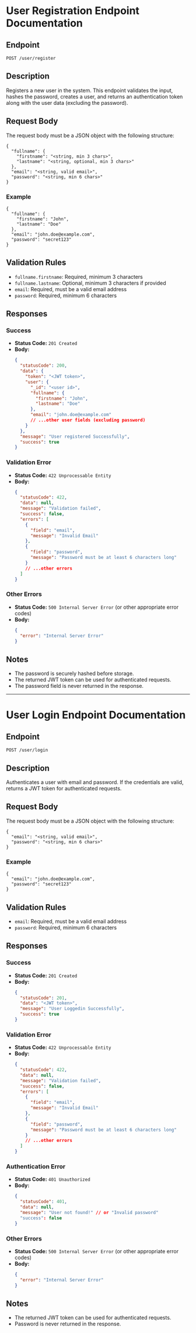 # User Registration Endpoint Documentation

## Endpoint

`POST /user/register`

## Description
Registers a new user in the system. This endpoint validates the input, hashes the password, creates a user, and returns an authentication token along with the user data (excluding the password).

## Request Body
The request body must be a JSON object with the following structure:

```
{
  "fullname": {
    "firstname": "<string, min 3 chars>",
    "lastname": "<string, optional, min 3 chars>"
  },
  "email": "<string, valid email>",
  "password": "<string, min 6 chars>"
}
```

### Example
```
{
  "fullname": {
    "firstname": "John",
    "lastname": "Doe"
  },
  "email": "john.doe@example.com",
  "password": "secret123"
}
```

## Validation Rules
- `fullname.firstname`: Required, minimum 3 characters
- `fullname.lastname`: Optional, minimum 3 characters if provided
- `email`: Required, must be a valid email address
- `password`: Required, minimum 6 characters

## Responses

### Success
- **Status Code:** `201 Created`
- **Body:**
  ```json
  {
    "statusCode": 200,
    "data": {
      "token": "<JWT token>",
      "user": {
        "_id": "<user id>",
        "fullname": {
          "firstname": "John",
          "lastname": "Doe"
        },
        "email": "john.doe@example.com"
        // ...other user fields (excluding password)
      }
    },
    "message": "User registered Successfully",
    "success": true
  }
  ```

### Validation Error
- **Status Code:** `422 Unprocessable Entity`
- **Body:**
  ```json
  {
    "statusCode": 422,
    "data": null,
    "message": "Validation failed",
    "success": false,
    "errors": [
      {
        "field": "email",
        "message": "Invalid Email"
      },
      {
        "field": "password",
        "message": "Password must be at least 6 characters long"
      }
      // ...other errors
    ]
  }
  ```

### Other Errors
- **Status Code:** `500 Internal Server Error` (or other appropriate error codes)
- **Body:**
  ```json
  {
    "error": "Internal Server Error"
  }
  ```

## Notes
- The password is securely hashed before storage.
- The returned JWT token can be used for authenticated requests.
- The password field is never returned in the response.

---

# User Login Endpoint Documentation

## Endpoint

`POST /user/login`

## Description
Authenticates a user with email and password. If the credentials are valid, returns a JWT token for authenticated requests.

## Request Body
The request body must be a JSON object with the following structure:

```
{
  "email": "<string, valid email>",
  "password": "<string, min 6 chars>"
}
```

### Example
```
{
  "email": "john.doe@example.com",
  "password": "secret123"
}
```

## Validation Rules
- `email`: Required, must be a valid email address
- `password`: Required, minimum 6 characters

## Responses

### Success
- **Status Code:** `201 Created`
- **Body:**
  ```json
  {
    "statusCode": 201,
    "data": "<JWT token>",
    "message": "User Loggedin Successfully",
    "success": true
  }
  ```

### Validation Error
- **Status Code:** `422 Unprocessable Entity`
- **Body:**
  ```json
  {
    "statusCode": 422,
    "data": null,
    "message": "Validation failed",
    "success": false,
    "errors": [
      {
        "field": "email",
        "message": "Invalid Email"
      },
      {
        "field": "password",
        "message": "Password must be at least 6 characters long"
      }
      // ...other errors
    ]
  }
  ```

### Authentication Error
- **Status Code:** `401 Unauthorized`
- **Body:**
  ```json
  {
    "statusCode": 401,
    "data": null,
    "message": "User not found!" // or "Invalid password"
    "success": false
  }
  ```

### Other Errors
- **Status Code:** `500 Internal Server Error` (or other appropriate error codes)
- **Body:**
  ```json
  {
    "error": "Internal Server Error"
  }
  ```

## Notes
- The returned JWT token can be used for authenticated requests.
- Password is never returned in the response.
